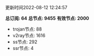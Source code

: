 更新时间2022-08-12 12:24:57

**总订阅: 64**
**总节点: 9455**
**有效节点: 2000**
- trojan节点: 88
- v2ray节点: 1616
- ss节点: 292
- ssr节点: 4
